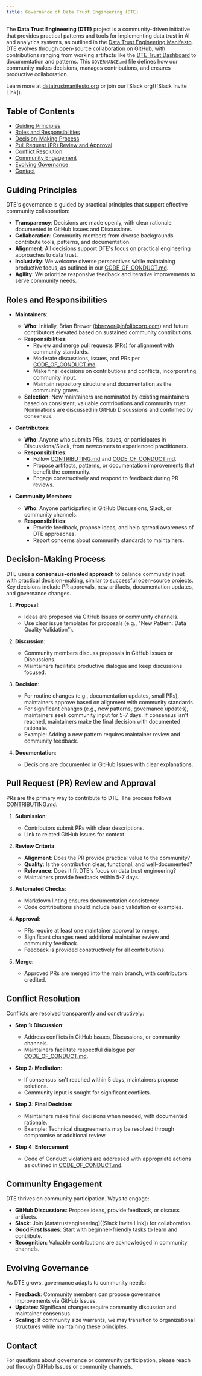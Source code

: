 ```yaml
---
title: Governance of Data Trust Engineering (DTE)
---
```


The **Data Trust Engineering (DTE)** project is a community-driven initiative that provides practical patterns and tools for implementing data trust in AI and analytics systems, as outlined in the [Data Trust Engineering Manifesto](/Manifesto.md). DTE evolves through open-source collaboration on GitHub, with contributions ranging from working artifacts like the [DTE Trust Dashboard](/tools/data-trust-dashboard/DTE_Trust_Dashboard) to documentation and patterns. This `GOVERNANCE.md` file defines how our community makes decisions, manages contributions, and ensures productive collaboration.

Learn more at [datatrustmanifesto.org](https://datatrustmanifesto.org) or join our [Slack org]([Slack Invite Link]).

## Table of Contents
- [Guiding Principles](#guiding-principles)
- [Roles and Responsibilities](#roles-and-responsibilities)
- [Decision-Making Process](#decision-making-process)
- [Pull Request (PR) Review and Approval](#pull-request-pr-review-and-approval)
- [Conflict Resolution](#conflict-resolution)
- [Community Engagement](#community-engagement)
- [Evolving Governance](#evolving-governance)
- [Contact](#contact)

## Guiding Principles

DTE's governance is guided by practical principles that support effective community collaboration:

- **Transparency**: Decisions are made openly, with clear rationale documented in GitHub Issues and Discussions.
- **Collaboration**: Community members from diverse backgrounds contribute tools, patterns, and documentation.
- **Alignment**: All decisions support DTE's focus on practical engineering approaches to data trust.
- **Inclusivity**: We welcome diverse perspectives while maintaining productive focus, as outlined in our [CODE_OF_CONDUCT.md](/CODE_OF_CONDUCT.md).
- **Agility**: We prioritize responsive feedback and iterative improvements to serve community needs.

## Roles and Responsibilities

- **Maintainers**:
  - **Who**: Initially, Brian Brewer (bbrewer@infolibcorp.com) and future contributors elevated based on sustained community contributions.
  - **Responsibilities**:
    - Review and merge pull requests (PRs) for alignment with community standards.
    - Moderate discussions, issues, and PRs per [CODE_OF_CONDUCT.md](/CODE_OF_CONDUCT.md).
    - Make final decisions on contributions and conflicts, incorporating community input.
    - Maintain repository structure and documentation as the community grows.
  - **Selection**: New maintainers are nominated by existing maintainers based on consistent, valuable contributions and community trust. Nominations are discussed in GitHub Discussions and confirmed by consensus.

- **Contributors**:
  - **Who**: Anyone who submits PRs, issues, or participates in Discussions/Slack, from newcomers to experienced practitioners.
  - **Responsibilities**:
    - Follow [CONTRIBUTING.md](/CONTRIBUTING.md) and [CODE_OF_CONDUCT.md](/CODE_OF_CONDUCT.md).
    - Propose artifacts, patterns, or documentation improvements that benefit the community.
    - Engage constructively and respond to feedback during PR reviews.

- **Community Members**:
  - **Who**: Anyone participating in GitHub Discussions, Slack, or community channels.
  - **Responsibilities**:
    - Provide feedback, propose ideas, and help spread awareness of DTE approaches.
    - Report concerns about community standards to maintainers.

## Decision-Making Process

DTE uses a **consensus-oriented approach** to balance community input with practical decision-making, similar to successful open-source projects. Key decisions include PR approvals, new artifacts, documentation updates, and governance changes.

1. **Proposal**:
   - Ideas are proposed via GitHub Issues or community channels.
   - Use clear issue templates for proposals (e.g., "New Pattern: Data Quality Validation").

2. **Discussion**:
   - Community members discuss proposals in GitHub Issues or Discussions.
   - Maintainers facilitate productive dialogue and keep discussions focused.

3. **Decision**:
   - For routine changes (e.g., documentation updates, small PRs), maintainers approve based on alignment with community standards.
   - For significant changes (e.g., new patterns, governance updates), maintainers seek community input for 5-7 days. If consensus isn't reached, maintainers make the final decision with documented rationale.
   - Example: Adding a new pattern requires maintainer review and community feedback.

4. **Documentation**:
   - Decisions are documented in GitHub Issues with clear explanations.

## Pull Request (PR) Review and Approval

PRs are the primary way to contribute to DTE. The process follows [CONTRIBUTING.md](/CONTRIBUTING.md):

1. **Submission**:
   - Contributors submit PRs with clear descriptions.
   - Link to related GitHub Issues for context.

2. **Review Criteria**:
   - **Alignment**: Does the PR provide practical value to the community?
   - **Quality**: Is the contribution clear, functional, and well-documented?
   - **Relevance**: Does it fit DTE's focus on data trust engineering?
   - Maintainers provide feedback within 5-7 days.

3. **Automated Checks**:
   - Markdown linting ensures documentation consistency.
   - Code contributions should include basic validation or examples.

4. **Approval**:
   - PRs require at least one maintainer approval to merge.
   - Significant changes need additional maintainer review and community feedback.
   - Feedback is provided constructively for all contributions.

5. **Merge**:
   - Approved PRs are merged into the main branch, with contributors credited.

## Conflict Resolution

Conflicts are resolved transparently and constructively:

- **Step 1: Discussion**:
  - Address conflicts in GitHub Issues, Discussions, or community channels.
  - Maintainers facilitate respectful dialogue per [CODE_OF_CONDUCT.md](/CODE_OF_CONDUCT.md).

- **Step 2: Mediation**:
  - If consensus isn't reached within 5 days, maintainers propose solutions.
  - Community input is sought for significant conflicts.

- **Step 3: Final Decision**:
  - Maintainers make final decisions when needed, with documented rationale.
  - Example: Technical disagreements may be resolved through compromise or additional review.

- **Step 4: Enforcement**:
  - Code of Conduct violations are addressed with appropriate actions as outlined in [CODE_OF_CONDUCT.md](/CODE_OF_CONDUCT.md).

## Community Engagement

DTE thrives on community participation. Ways to engage:

- **GitHub Discussions**: Propose ideas, provide feedback, or discuss artifacts.
- **Slack**: Join [datatrustengineering]([Slack Invite Link]) for collaboration.
- **Good First Issues**: Start with beginner-friendly tasks to learn and contribute.
- **Recognition**: Valuable contributions are acknowledged in community channels.

## Evolving Governance

As DTE grows, governance adapts to community needs:

- **Feedback**: Community members can propose governance improvements via GitHub Issues.
- **Updates**: Significant changes require community discussion and maintainer consensus.
- **Scaling**: If community size warrants, we may transition to organizational structures while maintaining these principles.

## Contact

For questions about governance or community participation, please reach out through GitHub Issues or community channels.